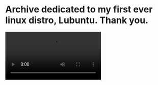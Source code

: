# Archive dedicated to my first ever linux distro, Lubuntu. Thank you.
<video loop src='lubuntu_my_beloved.mp4'/>
